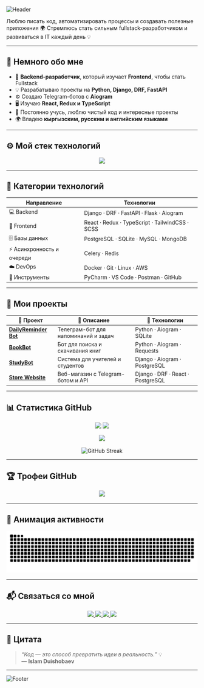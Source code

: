 <!-- ✨ HEADER -->
![Header](https://capsule-render.vercel.app/api?type=waving&color=0:1E3A8A,100:38B2AC&height=220&section=header&text=Islam%20Duishobaev%20🚀&fontSize=45&fontColor=fff&fontAlignY=40&desc=Backend%20Developer%20|%20Fullstack%20in%20progress%20💻&descAlignY=60)


<p align="left">
  Люблю писать код, автоматизировать процессы и создавать полезные приложения 🌍  
  Стремлюсь стать сильным fullstack-разработчиком и развиваться в IT каждый день 💡
</p>

---

## 🧠 Немного обо мне

- 🎯 **Backend-разработчик**, который изучает **Frontend**, чтобы стать Fullstack  
- 💡 Разрабатываю проекты на **Python, Django, DRF, FastAPI**  
- ⚙️ Создаю Telegram-ботов с **Aiogram**  
- 🖥 Изучаю **React, Redux и TypeScript**  
- 🌱 Постоянно учусь, люблю чистый код и интересные проекты  
- 🌍 Владею **кыргызским, русским и английским языками**

---

## ⚙️ Мой стек технологий

<p align="center">
  <img src="https://skillicons.dev/icons?i=python,django,fastapi,flask,bot,postgresql,sqlite,mongodb,redis,react,redux,typescript,tailwind,scss,bootstrap,docker,git,linux,postman,vscode,pycharm&theme=dark" />
</p>

---

## 🧩 Категории технологий

| Направление | Технологии |
|--------------|-------------|
| 💻 Backend | Django · DRF · FastAPI · Flask · Aiogram |
| 🎨 Frontend | React · Redux · TypeScript · TailwindCSS · SCSS |
| 🗄️ Базы данных | PostgreSQL · SQLite · MySQL · MongoDB |
| ⚡ Асинхронность и очереди | Celery · Redis |
| ☁️ DevOps | Docker · Git · Linux · AWS |
| 🧰 Инструменты | PyCharm · VS Code · Postman · GitHub |

---

## 🚀 Мои проекты

| 📁 Проект | 📜 Описание | 🚀 Технологии |
|------------|-------------|----------------|
| [**DailyReminder Bot**](https://github.com/Islam0122/DailyReminder) | Телеграм-бот для напоминаний и задач | Python · Aiogram · SQLite |
| [**BookBot**](https://github.com/Islam0122/BookBot) | Бот для поиска и скачивания книг | Python · Aiogram · Requests |
| [**StudyBot**](https://github.com/Islam0122/StudyBot) | Система для учителей и студентов | Django · Aiogram · PostgreSQL |
| [**Store Website**](https://github.com/Islam0122/StoreProject) | Веб-магазин с Telegram-ботом и API | Django · DRF · React · PostgreSQL |

---

## 📊 Статистика GitHub

<p align="center">
  <img src="https://github-readme-stats.vercel.app/api?username=Islam0122&show_icons=true&theme=tokyonight&hide_border=true" height="165"/>
  <img src="https://github-readme-stats.vercel.app/api/top-langs/?username=Islam0122&layout=compact&theme=tokyonight&hide_border=true" height="165"/>
</p>

<p align="center">
  <img src="https://github-profile-summary-cards.vercel.app/api/cards/profile-details?username=Islam0122&theme=tokyonight"/>
</p>

<p align="center">
  <img src="https://streak-stats.demolab.com?user=Islam0122&theme=tokyonight&hide_border=true" alt="GitHub Streak"/>
</p>

---

## 🏆 Трофеи GitHub

<p align="center">
  <img src="https://github-profile-trophy.vercel.app/?username=Islam0122&theme=tokyonight&no-bg=true&no-frame=true&margin-w=8" />
</p>

---

## 🐍 Анимация активности

<p align="center">
  <img src="https://raw.githubusercontent.com/Platane/snk/output/github-contribution-grid-snake-dark.svg" alt="snake animation" />
</p>

---

## 📬 Связаться со мной

<p align="center">
  <a href="https://t.me/duishobaevislam01">
    <img src="https://img.shields.io/badge/-Telegram-27A0D9?style=for-the-badge&logo=telegram&logoColor=white"/>
  </a>
  <a href="mailto:duishobaevislam01@gmail.com">
    <img src="https://img.shields.io/badge/-Gmail-D14836?style=for-the-badge&logo=gmail&logoColor=white"/>
  </a>
  <a href="https://www.instagram.com/duishobaevislam01/">
    <img src="https://img.shields.io/badge/-Instagram-E4405F?style=for-the-badge&logo=instagram&logoColor=white"/>
  </a>
  <a href="https://www.youtube.com/@duishobaevIslam">
    <img src="https://img.shields.io/badge/-YouTube-FF0000?style=for-the-badge&logo=youtube&logoColor=white"/>
  </a>
</p>

---

## 💬 Цитата

> *“Код — это способ превратить идеи в реальность.”* 💡  
> — **Islam Duishobaev**

---

<!-- ✨ FOOTER -->
![Footer](https://capsule-render.vercel.app/api?type=waving&color=0:38B2AC,100:1E3A8A&height=120&section=footer)
